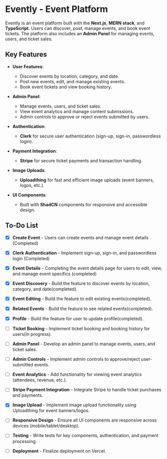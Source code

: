 # Evently - Event Platform

Evently is an event platform built with the **Next.js**, **MERN stack**, and **TypeScript**. Users can discover, post, manage events, and book event tickets. The platform also includes an **Admin Panel** for managing events, users, and ticket sales.

## Key Features

- **User Features**:

  - Discover events by location, category, and date.
  - Post new events, edit, and manage existing events.
  - Book event tickets and view booking history.

- **Admin Panel**:

  - Manage events, users, and ticket sales.
  - View event analytics and manage content submissions.
  - Admin controls to approve or reject events submitted by users.

- **Authentication**:

  - **Clerk** for secure user authentication (sign-up, sign-in, passwordless login).

- **Payment Integration**:

  - **Stripe** for secure ticket payments and transaction handling.

- **Image Uploads**:

  - **Uploadthing** for fast and efficient image uploads (event banners, logos, etc.).

- **UI Components**:
  - Built with **ShadCN** components for responsive and accessible design.

## To-Do List

- [x] **Create Event** - Users can create events and manage event details (Completed)

- [x] **Clerk Authentication** - Implement sign-up, sign-in, and passwordless login (Completed)

- [x] **Event Details** - Completing the event details page for users to edit, view, and manage event specifics (completed)

- [x] **Event Discovery** - Build the feature to discover events by location, category, and date(completed).

- [x] **Event Editing** - Build the feature to edit existing events(completed).

- [x] **Related Events** - Build the feature to see related events(completed).

- [x] **Profile** - Build the feature for user to update profile(completed).

- [ ] **Ticket Booking** - Implement ticket booking and booking history for users(In progress).

- [ ] **Admin Panel** - Develop an admin panel to manage events, users, and ticket sales.

- [ ] **Admin Controls** - Implement admin controls to approve/reject user-submitted events.

- [ ] **Event Analytics** - Add functionality for viewing event analytics (attendees, revenue, etc.).

- [ ] **Stripe Payment Integration** - Integrate Stripe to handle ticket purchases and payments.

- [x] **Image Upload** - Implement image upload functionality using Uploadthing for event banners/logos.

- [ ] **Responsive Design** - Ensure all UI components are responsive across devices (mobile/tablet/desktop).

- [ ] **Testing** - Write tests for key components, authentication, and payment processing.

- [ ] **Deployment** - Finalize deployment on Vercel.
